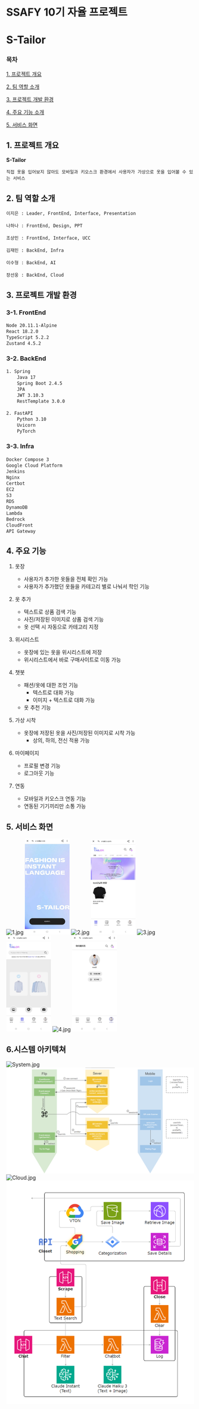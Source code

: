 # SSAFY 10기 자율 프로젝트

# S-Tailor

### 목차

[1. 프로젝트 개요](#1-프로젝트-개요)

[2. 팀 역할 소개](#2-팀-소개)

[3. 프로젝트 개발 환경](#3-프로젝트-개발-환경)

[4. 주요 기능 소개](#4-주요-기능-소개)

[5. 서비스 화면](#5-서비스-화면)

## 1. 프로젝트 개요

<b>S-Tailor</b>

    직접 옷을 입어보지 않아도 모바일과 키오스크 환경에서 사용자가 가상으로 옷을 입어볼 수 있는 서비스

## 2. 팀 역할 소개

    이지은 : Leader, FrontEnd, Interface, Presentation

    나하나 : FrontEnd, Design, PPT

    조상민 : FrontEnd, Interface, UCC

    김재민 : BackEnd, Infra

    이수형 : BackEnd, AI

    장선웅 : BackEnd, Cloud

## 3. 프로젝트 개발 환경

<h3>3-1. FrontEnd</h3>

```
Node 20.11.1-Alpine
React 18.2.0
TypeScript 5.2.2
Zustand 4.5.2
```

<h3>3-2. BackEnd</h3>

```
1. Spring
    Java 17
    Spring Boot 2.4.5
    JPA
    JWT 3.10.3
    RestTemplate 3.0.0

2. FastAPI
    Python 3.10
    Uvicorn
    PyTorch
```

<h3>3-3. Infra</h3>

```
Docker Compose 3
Google Cloud Platform
Jenkins
Nginx
Certbot
EC2
S3
RDS
DynamoDB
Lambda
Bedrock
CloudFront
API Gateway
```

## 4. 주요 기능

1. 옷장

   - 사용자가 추가한 옷들을 전체 확인 가능
   - 사용자가 추가했던 옷들을 카테고리 별로 나눠서 학인 기능

2. 옷 추가

   - 텍스트로 상품 검색 기능
   - 사진/저장된 이미지로 상품 검색 기능
   - 옷 선택 시 자동으로 카테고리 지정

3. 위시리스트

   - 옷장에 있는 옷을 위시리스트에 저장
   - 위시리스트에서 바로 구매사이트로 이동 가능

4. 챗봇

   - 패션/옷에 대한 조언 기능
     - 텍스트로 대화 가능
     - 이미지 + 텍스트로 대화 가능
   - 옷 추천 기능

5. 가상 시착

   - 옷장에 저장된 옷을 사진/저장된 이미지로 시착 가능
     - 상의, 하의, 전신 적용 가능

6. 마이페이지

   - 프로필 변경 기능
   - 로그아웃 기능

7. 연동
   - 모바일과 키오스크 연동 기능
   - 연동된 기기끼리만 소통 가능

## 5. 서비스 화면

![1.jpg]() <img src="readme_images/1.jpg"  width="120" margin="10">
![2.jpg]() <img src="readme_images/2.jpg"  width="120" margin="10">
![3.jpg]() <img src="readme_images/3.jpg"  width="120" margin="10">
![4.jpg]() <img src="readme_images/4.jpg"  width="120" margin="10">

## 6.시스템 아키텍쳐

![System.jpg]() <img src="readme_images/System.png">
![Cloud.jpg]() <img src="readme_images/Cloud.png">
